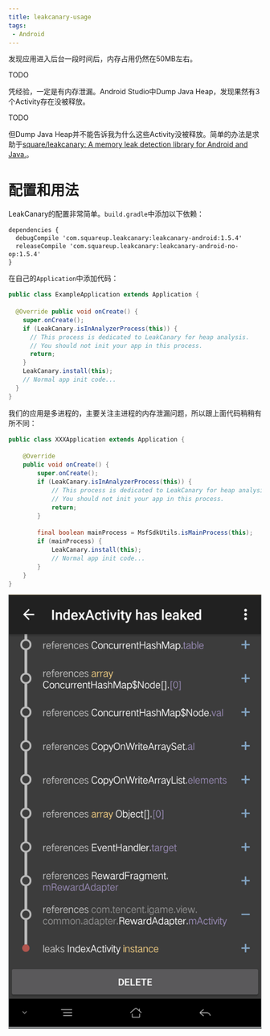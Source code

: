 ```yaml
---
title: leakcanary-usage
tags:
 - Android
---
```


发现应用进入后台一段时间后，内存占用仍然在50MB左右。

TODO

凭经验，一定是有内存泄漏。Android Studio中Dump Java Heap，发现果然有3个Activity存在没被释放。

TODO

但Dump Java Heap并不能告诉我为什么这些Activity没被释放。简单的办法是求助于[square/leakcanary: A memory leak detection library for Android and Java.](https://github.com/square/leakcanary)。

# 配置和用法
LeakCanary的配置非常简单。`build.gradle`中添加以下依赖：

```
dependencies {
  debugCompile 'com.squareup.leakcanary:leakcanary-android:1.5.4'
  releaseCompile 'com.squareup.leakcanary:leakcanary-android-no-op:1.5.4'
}
```

在自己的`Application`中添加代码：

```java
public class ExampleApplication extends Application {

  @Override public void onCreate() {
    super.onCreate();
    if (LeakCanary.isInAnalyzerProcess(this)) {
      // This process is dedicated to LeakCanary for heap analysis.
      // You should not init your app in this process.
      return;
    }
    LeakCanary.install(this);
    // Normal app init code...
  }
}
```

我们的应用是多进程的，主要关注主进程的内存泄漏问题，所以跟上面代码稍稍有所不同：

```java
public class XXXApplication extends Application {

    @Override
    public void onCreate() {
        super.onCreate();
        if (LeakCanary.isInAnalyzerProcess(this)) {
            // This process is dedicated to LeakCanary for heap analysis.
            // You should not init your app in this process.
            return;
        }

        final boolean mainProcess = MsfSdkUtils.isMainProcess(this);
        if (mainProcess) {
            LeakCanary.install(this);
			// Normal app init code...
		}
	}
}
```


![](/images/1514537624693.png)



